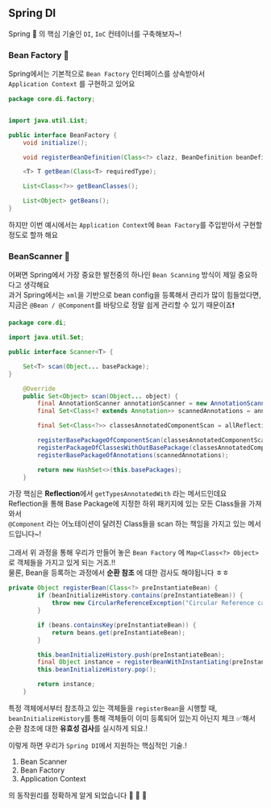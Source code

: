 ## Spring DI

Spring 🌱 의 핵심 기술인 `DI`, `IoC` 컨테이너를 구축해보자~!

### Bean Factory 🚧 

Spring에서는 기본적으로 `Bean Factory` 인터페이스를 상속받아서    
`Application Context` 를 구현하고 있어요  

```java
package core.di.factory;


import java.util.List;

public interface BeanFactory {
    void initialize();

    void registerBeanDefinition(Class<?> clazz, BeanDefinition beanDefinition);

    <T> T getBean(Class<T> requiredType);

    List<Class<?>> getBeanClasses();

    List<Object> getBeans();
}
```
하지만 이번 예시에서는 `Application Context`에 `Bean Factory`를 주입받아서 구현할 정도로 할까 해요  


### BeanScanner 🔎

어쩌면 Spring에서 가장 중요한 발전중의 하나인 `Bean Scanning` 방식이 제일 중요하다고 생각해요  
과거 Spring에서는 `xml`을 기반으로 bean config을 등록해서 관리가 많이 힘들었다면,  
지금은 `@Bean / @Component`를 바탕으로 정말 쉽게 관리할 수 있기 때문이죠❗    
```java
package core.di;

import java.util.Set;

public interface Scanner<T> {

    Set<T> scan(Object... basePackage);
}
```

```java
    @Override
    public Set<Object> scan(Object... object) {
        final AnnotationScanner annotationScanner = new AnnotationScanner();
        final Set<Class<? extends Annotation>> scannedAnnotations = annotationScanner.scan(COMPONENT_SCAN_ANNOTATION);

        final Set<Class<?>> classesAnnotatedComponentScan = allReflections.getTypesAnnotatedWith(COMPONENT_SCAN_ANNOTATION, true);

        registerBasePackageOfComponentScan(classesAnnotatedComponentScan);
        registerPackageOfClassesWithOutBasePackage(classesAnnotatedComponentScan);
        registerBasePackageOfAnnotations(scannedAnnotations);

        return new HashSet<>(this.basePackages);
    }
```
가장 핵심은 **Reflection**에서 `getTypesAnnotatedWith` 라는 메서드인데요  
Reflection을 통해 Base Package에 지정한 하위 패키지에 있는 모든 Class들을 가져와서  
`@Component` 라는 어노테이션이 달려진 Class들을 scan 하는 책임을 가지고 있는 메서드입니다~!  
<br>
그래서 위 과정을 통해 우리가 만들어 놓은 `Bean Factory` 에 `Map<Class<?> Object>` 로 객체들을 가지고 있게 되는 거죠.!!  
물론, Bean을 등록하는 과정에서 **순환 참조** 에 대한 검사도 해야됩니다 ㅎㅎ  

```java
private Object registerBean(Class<?> preInstantiateBean) {
        if (beanInitializeHistory.contains(preInstantiateBean)) {
            throw new CircularReferenceException("Circular Reference can't add to Bean Factory: " + preInstantiateBean.getSimpleName());
        }

        if (beans.containsKey(preInstantiateBean)) {
            return beans.get(preInstantiateBean);
        }

        this.beanInitializeHistory.push(preInstantiateBean);
        final Object instance = registerBeanWithInstantiating(preInstantiateBean);
        this.beanInitializeHistory.pop();

        return instance;
    }
```
특정 객체에서부터 참조하고 있는 객체들을 `registerBean`을 시행할 때,  
`beanInitializeHistory`를 통해 객체들이 이미 등록되어 있는지 아닌지 체크 ✅해서  
순환 참조에 대한 **유효성 검사**를 실시하게 되요.!  

이렇게 하면 우리가 `Spring DI`에서 지원하는 핵심적인 기술.!  
1. Bean Scanner
2. Bean Factory
3. Application Context 

의 동작원리를 정확하게 알게 되었습니다  👋  👋  👋 